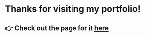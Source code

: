 # Thanks for visiting my portfolio!

<h2>👉 Check out the page for it <a href="https://jade2u.github.io/portfolio/" target="_blank">here</a></h2>

